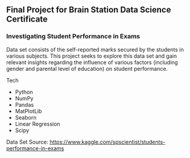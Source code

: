 ## Final Project for Brain Station Data Science Certificate

### Investigating Student Performance in Exams

Data set consists of the self-reported marks secured by the students in various subjects. This project seeks to explore this data set and gain relevant insights regarding the influence of various factors (including gender and parental level of education) on student performance.

Tech
* Python
* NumPy
* Pandas
* MatPlotLib
* Seaborn
* Linear Regression
* Scipy

Data Set Source: 
https://www.kaggle.com/spscientist/students-performance-in-exams
